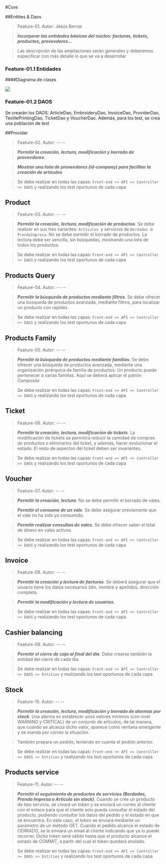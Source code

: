 #Core

##Entities & Daos
> Feature-01. Autor: Jesús Bernal

> **_Incorporar las entidades básicas del núcleo: facturas, tickets, productos, proveedores..._**

> Las descripción de las ampliaciones serán generales y deberemos especificar con más detalle lo que se va a desarrollar

### Feature-01.1 Entidades
####Diagrama de clases

![](https://github.com/miw-upm/SPRING.tpv/blob/develop/docs/TPV.Core.Entities.png)

### Feature-01.2 DAOS
Se crearán los DAOS: ArticleDao, EmbroideryDao, InvoiceDao, ProviderDao, TextilePrintingDao, TicketDao y VoucherDao.
Además, para los test, se crea una población de test

##Provider
> Feature-02. Autor: --  --

>_**Permitir la creación, lectura, modificación y borrado de proveedores**_. 

>_**Mostrar una lista de proveedores (id-company) para facilitar la creación de artículos**_

>Se debe realizar en todas las capas: `Front-end >> API >> Controller >> DAOS` y realizando los test oportunos de cada capa

## Product
> Feature-03. Autor: --  --

>_**Permitir la creación, lectura, modificación de productos**_. Se debe realizar en sus tres variantes: `Artículos `y servicios de `Bordados `o `PrendaImpresa`. No se debe permitir el borrado de productos. La lectura debe ser sencilla, sin búsquedas, mostrando una lista de todos los productos.

>Se debe realizar en todas las capas: `Front-end >> API >> Controller >> DAOS` y realizando los test oportunos de cada capa

## Products Query
> Feature-04. Autor: --  --

>_**Permitir la búsqueda de productos mediante filtros**_. Se debe ofrecer una búsqueda de productos avanzada, mediante filtros, para localizar un producto con rapidez.

>Se debe realizar en todas las capas: `Front-end >> API >> Controller >> DAOS` y realizando los test oportunos de cada capa

## Products Family
> Feature-05. Autor: --  --

>_**Permitir la búsqueda de productos mediante familias**_. Se debe ofrecer una búsqueda de productos avanzada, mediante una organización jerárquica de familia de productos. Un producto puede pertenecer a varias familias. Aquí se deberá aplicar el patrón _Composite_

>Se debe realizar en todas las capas: `Front-end >> API >> Controller >> DAOS` y realizando los test oportunos de cada capa

## Ticket
> Feature-06. Autor: --  --

>_**Permitir la creación, lectura, modificación de tickets**_. La modificación de tickets se permitira reducir la cantidad de compras de productos o eliminarlos del ticket, y además, hacer evolucionar el estado. El resto de aspectos del ticket deben ser invariantes.

>Se debe realizar en todas las capas: `Front-end >> API >> Controller >> DAOS` y realizando los test oportunos de cada capa

## Voucher
> Feature-07. Autor: --  --

>_**Permitir la creación, lectura**_. No se debe permitir el borrado de vales. 

>_**Permitir el consumo de un vale**_. Se debe asegurar previamente que el vale no ha sido ya consumido.

>_**Permitir realizar consultas de vales**_. Se debe ofrecer saber el total de dinero en vales activos.

>Se debe realizar en todas las capas: `Front-end >> API >> Controller >> DAOS` y realizando los test oportunos de cada capa

## Invoice
> Feature-08. Autor: --  --

>_**Permitir la creación y lectura de facturas**_. Se deberá asegurar que el usuario tiene los datos necesarios (dni, nombre y apellidos, dirección completa.

>_**Permitir la modificación y lectura de usuarios**_. 

>Se debe realizar en todas las capas: `Front-end >> API >> Controller >> DAOS` y realizando los test oportunos de cada capa

## Cashier balancing
> Feature-09. Autor: --  --

>_**Permitir el cierre de caja al final del dia**_. Debe crearse también la entidad del cierre de cada día.

>Se debe realizar en todas las capas: `Front-end >> API >> Controller >> DAOS >> Entities` y realizando los test oportunos de cada capa

## Stock
>Feature-10. Autor: --  --

>_**Permitir la creación, lectura, modificación y borrado de alarmas por stock**_. Una alarma es establecer unos valores mínimos (con nivel WARNING y CRITICAL) de un conjunto de artículos, de tal manera, que cuando se alcanza dicho valor, aparece como ventana emergente y se manda por correo la situación.

>También prepara un pedido, teniendo en cuenta el pedido anterior. 

>Se debe realizar en todas las capas: `Front-end >> API >> Controller >> DAOS >> Entities` y realizando los test oportunos de cada capa

## Products service
> Feature-11. Autor: --  --

>_**Permitir el seguimiento de productos de servicios (Bordados, Prenda Impresa o Artículo sin stock)**_. Cuando se cree un producto de tipo servicio, se creará un token y se enviará un correo al cliente con el enlace para que el cliente solo pueda consultar el estado del producto, pudiendo consultar los datos del pedido y el estado en que se encuentra. En este caso, el token se enviará mediante un parámetro de un método GET. Cuando el pedido alcance el estado de CERRADO, se le enviará un email al cliente indicando que ya lo puede recorrer. Dicho token será válido hasta que el producto alcance el estado de COMMIT, a partir del cual el token quedará anulado.

>Se debe realizar en todas las capas: `Front-end >> API >> Controller >> DAOS >> Entities` y realizando los test oportunos de cada capa
